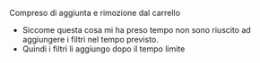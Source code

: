 Compreso di aggiunta e rimozione dal carrello

- Siccome questa cosa mi ha preso tempo non sono riuscito ad aggiungere i filtri nel tempo previsto.
- Quindi i filtri li aggiungo dopo il tempo limite
